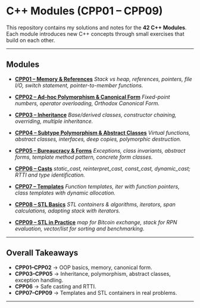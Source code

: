# C++ Modules (CPP01 – CPP09)

This repository contains my solutions and notes for the **42 C++ Modules**.
Each module introduces new C++ concepts through small exercises that build on each other.

---

## Modules

* [**CPP01 – Memory & References**](CPP01/)
  *Stack vs heap, references, pointers, file I/O, switch statement, pointer-to-member functions.*

* [**CPP02 – Ad-hoc Polymorphism & Canonical Form**](CPP02/)
  *Fixed-point numbers, operator overloading, Orthodox Canonical Form.*

* [**CPP03 – Inheritance**](CPP03/)
  *Base/derived classes, constructor chaining, overriding, multiple inheritance.*

* [**CPP04 – Subtype Polymorphism & Abstract Classes**](CPP04/)
  *Virtual functions, abstract classes, interfaces, deep copies, polymorphic destruction.*

* [**CPP05 – Bureaucracy & Forms**](CPP05/)
  *Exceptions, class invariants, abstract forms, template method pattern, concrete form classes.*

* [**CPP06 – Casts**](CPP06/)
  *static\_cast, reinterpret\_cast, const\_cast, dynamic\_cast; RTTI and type identification.*

* [**CPP07 – Templates**](CPP07/)
  *Function templates, iter with function pointers, class templates with dynamic allocation.*

* [**CPP08 – STL Basics**](CPP08/)
  *STL containers & algorithms, iterators, span calculations, adapting stack with iterators.*

* [**CPP09 – STL in Practice**](CPP09/)
  *map for Bitcoin exchange, stack for RPN evaluation, vector/list for sorting and benchmarking.*

---

## Overall Takeaways

* **CPP01–CPP02** → OOP basics, memory, canonical form.
* **CPP03–CPP05** → Inheritance, polymorphism, abstract classes, exception handling.
* **CPP06** → Safe casting and RTTI.
* **CPP07–CPP09** → Templates and STL containers in real problems.

---
